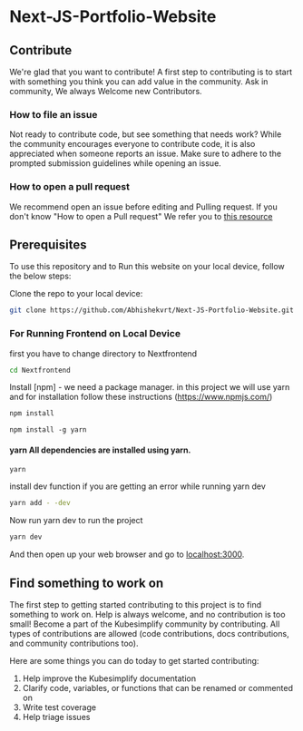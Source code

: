 # Next-JS-Portfolio-Website

## Contribute
We're glad that you want to contribute! 
A first step to contributing is to start with something you think you can add value in the community. Ask in community, We always Welcome new Contributors.
### How to file an issue 
Not ready to contribute code, but see something that needs work? While the community encourages everyone to contribute code, it is also appreciated when someone reports an issue.
Make sure to adhere to the prompted submission guidelines while opening an issue. 

### How to open a pull request
We recommend open an issue before editing and Pulling request. If you don't know "How to open a Pull request" We refer you to [this resource](https://opensource.com/article/19/7/create-pull-request-github)

## Prerequisites
To use this repository and to Run this website on your local device, follow the below steps:

Clone the repo to your local device: 

```bash
git clone https://github.com/Abhishekvrt/Next-JS-Portfolio-Website.git 
```
### For Running Frontend on Local Device
first you have to change directory to Nextfrontend

```bash
cd Nextfrontend
```
Install [npm] - we need a package manager. in this project we will use yarn and for installation follow these instructions (https://www.npmjs.com/)

```bash
npm install 
```
```
npm install -g yarn
```
#### yarn All dependencies are installed using yarn.

```bash
yarn 
```
install dev function if you are getting an error while running yarn dev

```bash
yarn add - -dev
```
Now run yarn dev to run the project

```bash
yarn dev
```

And then open up your web browser and go to [localhost:3000](http://localhost:3000).

## Find something to work on

The first step to getting started contributing to this project is to find something to work on. Help is always welcome, and no contribution is too small!
Become a part of the Kubesimplify community by contributing. All types of contributions are allowed (code contributions, docs contributions, and community contributions too).

Here are some things you can do today to get started contributing:

1. Help improve the Kubesimplify documentation
2. Clarify code, variables, or functions that can be renamed or commented on
3. Write test coverage
4. Help triage issues
